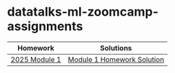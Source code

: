 # datatalks-ml-zoomcamp-assignments

| Homework | Solutions |
| -------- | --------- |
| [2025 Module 1](https://github.com/DataTalksClub/machine-learning-zoomcamp/blob/master/cohorts/2025/01-intro/homework.md) | [Module 1 Homework Solution](https://github.com/OVECJOE/datatalks-ml-zoomcamp-assignments/blob/main/ML_Zoomcamp_Module_1_Homework.ipynb) |
